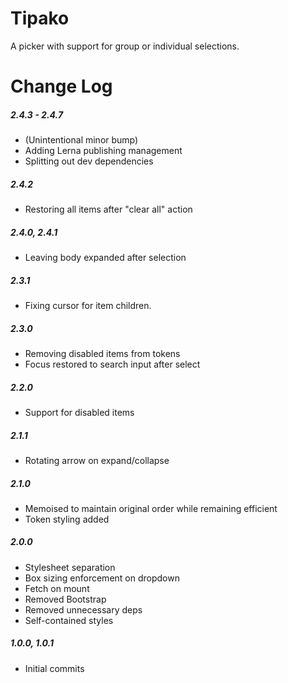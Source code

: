 # Tipako

A picker with support for group or individual selections.

# Change Log

##### 2.4.3 - 2.4.7
- (Unintentional minor bump)
- Adding Lerna publishing management
- Splitting out dev dependencies

##### 2.4.2
- Restoring all items after "clear all" action

##### 2.4.0, 2.4.1
- Leaving body expanded after selection

##### 2.3.1
- Fixing cursor for item children.

##### 2.3.0
- Removing disabled items from tokens
- Focus restored to search input after select

##### 2.2.0
- Support for disabled items

##### 2.1.1
- Rotating arrow on expand/collapse

##### 2.1.0
- Memoised to maintain original order while remaining efficient
- Token styling added

##### 2.0.0
- Stylesheet separation
- Box sizing enforcement on dropdown
- Fetch on mount
- Removed Bootstrap
- Removed unnecessary deps
- Self-contained styles

##### 1.0.0, 1.0.1
- Initial commits
